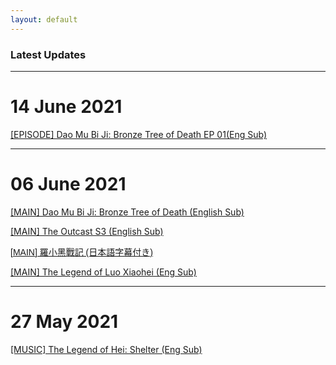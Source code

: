 ```yaml
---
layout: default
---
```



### Latest Updates

---
# 14 June 2021

<a href="https://wuzimiko.github.io/subsoverlay/bronzetreeofdeath/en-01">[EPISODE] Dao Mu Bi Ji: Bronze Tree of Death EP 01(Eng Sub)</a>

---
# 06 June 2021

<a href="https://wuzimiko.github.io/subsoverlay/bronzetreeofdeath/en">[MAIN] Dao Mu Bi Ji: Bronze Tree of Death (English Sub)</a>

<a href="https://wuzimiko.github.io/subsoverlay/theoutcasts3/en">[MAIN] The Outcast S3 (English Sub)</a>

 <p style="font-family : 'ヒラギノ角ゴ ProN' , 'Hiragino Kaku Gothic ProN' , '游ゴシック' , '游ゴシック体' , YuGothic , 'Yu Gothic' , 'メイリオ' , Meiryo , 'ＭＳ ゴシック' , 'MS Gothic' , HiraKakuProN-W3 , 'TakaoExゴシック' , TakaoExGothic , 'MotoyaLCedar' , 'Droid Sans Japanese' , sans-serif;
"> <a href="https://wuzimiko.github.io/subsoverlay/luoxiaohei/jp">[MAIN] 羅小黑戰記 (日本語字幕付き)</a> </p>
 
 <a href="https://wuzimiko.github.io/subsoverlay/luoxiaohei/en">[MAIN] The Legend of Luo Xiaohei (Eng Sub)</a>
 
---
 # 27 May 2021

 <a href="https://wuzimiko.github.io/subsoverlay/luoxiaohei/en-officialmv">[MUSIC] The Legend of Hei: Shelter (Eng Sub)</a>


